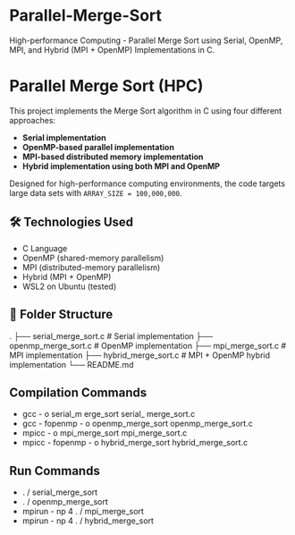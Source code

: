 # Parallel-Merge-Sort
High-performance Computing - Parallel Merge Sort using Serial, OpenMP, MPI, and Hybrid (MPI + OpenMP) Implementations in C.

# Parallel Merge Sort (HPC)

This project implements the Merge Sort algorithm in C using four different approaches:

- **Serial implementation**
- **OpenMP-based parallel implementation**
- **MPI-based distributed memory implementation**
- **Hybrid implementation using both MPI and OpenMP**

Designed for high-performance computing environments, the code targets large data sets with `ARRAY_SIZE = 100,000,000`.

## 🛠 Technologies Used
- C Language
- OpenMP (shared-memory parallelism)
- MPI (distributed-memory parallelism)
- Hybrid (MPI + OpenMP)
- WSL2 on Ubuntu (tested)


## 📁 Folder Structure

.
├── serial_merge_sort.c      # Serial implementation
├── openmp_merge_sort.c      # OpenMP implementation
├── mpi_merge_sort.c         # MPI implementation
├── hybrid_merge_sort.c      # MPI + OpenMP hybrid implementation
└── README.md

## Compilation Commands 

 - gcc - o serial_m erge_sort serial_ merge_sort.c
 - gcc - fopenmp - o openmp_merge_sort openmp_merge_sort.c
 - mpicc - o mpi_merge_sort mpi_merge_sort.c
 - mpicc - fopenmp - o hybrid_merge_sort hybrid_merge_sort.c

## Run Commands 

- . / serial_merge_sort
- . / openmp_merge_sort
- mpirun - np 4 . / mpi_merge_sort
- mpirun - np 4 . / hybrid_merge_sort






